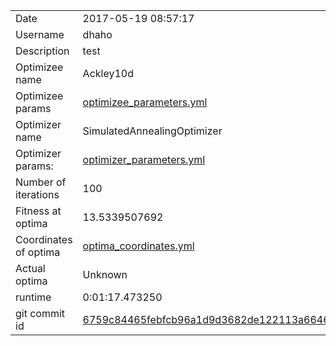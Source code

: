 | | |
| --- | --- |
| Date | 2017-05-19 08:57:17 |
| Username | dhaho |
| Description | test |
| Optimizee name | Ackley10d |
| Optimizee params |  <a href="optimizee_parameters.yml">optimizee_parameters.yml</a>  |
| Optimizer name | SimulatedAnnealingOptimizer |
| Optimizer params: |  <a href="optimizer_parameters.yml">optimizer_parameters.yml</a>  |
| Number of iterations | 100 |
| Fitness at optima | 13.5339507692 |
| Coordinates of optima |  <a href="optima_coordinates.yml">optima_coordinates.yml</a>  |
| Actual optima |  Unknown  |
| runtime | 0:01:17.473250 |
| git commit id | <a href="git@github.com:IGITUGraz/LTL/commit/6759c84465febfcb96a1d9d3682de122113a6646">6759c84465febfcb96a1d9d3682de122113a6646</a> |